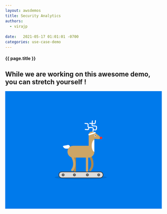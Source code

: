 ```yaml
---
layout: awsdemos
title: Security Analytics
authors: 
  - virajp

date:   2021-05-17 01:01:01 -0700
categories: use-case-demo
---
```


<h4 class="text-center pb-2">{{ page.title }}</h4>

<div class="jumbotron text-center text-light">
    <h2> While we are working on this awesome demo, you can stretch yourself !</h2>
    <img src="/assets/img/deer_running.gif" border=0 class="center" style="max-width: 100%">
</div>
